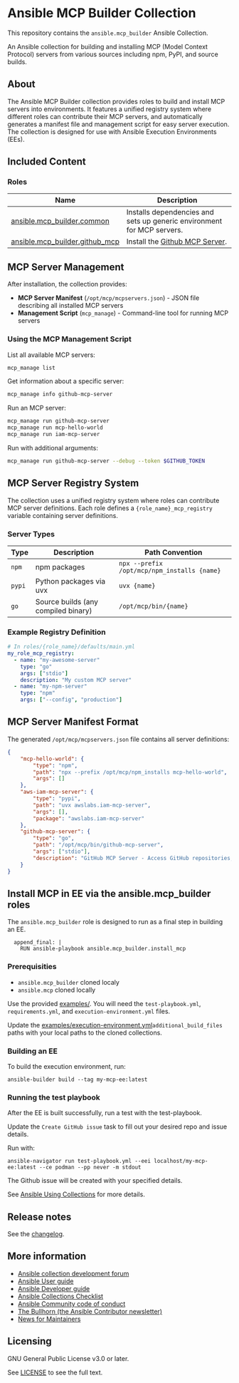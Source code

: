# Ansible MCP Builder Collection

This repository contains the `ansible.mcp_builder` Ansible Collection.

An Ansible collection for building and installing MCP (Model Context Protocol) servers from various sources including npm, PyPI, and source builds.

## About

The Ansible MCP Builder collection provides roles to build and install MCP servers into environments. It features a unified registry system where different roles can contribute their MCP servers, and automatically generates a manifest file and management script for easy server execution. The collection is designed for use with Ansible Execution Environments (EEs).

## Included Content

### **Roles**

Name | Description
--- | ---
[ansible.mcp_builder.common](roles/common/README.md) | Installs dependencies and sets up generic environment for MCP servers.
[ansible.mcp_builder.github_mcp](roles/github_mcp/README.md) | Install the [Github MCP Server](https://github.com/github/github-mcp-server).

## MCP Server Management

After installation, the collection provides:

- **MCP Server Manifest** (`/opt/mcp/mcpservers.json`) - JSON file describing all installed MCP servers
- **Management Script** (`mcp_manage`) - Command-line tool for running MCP servers

### Using the MCP Management Script

List all available MCP servers:
```bash
mcp_manage list
```

Get information about a specific server:
```bash
mcp_manage info github-mcp-server
```

Run an MCP server:
```bash
mcp_manage run github-mcp-server
mcp_manage run mcp-hello-world
mcp_manage run iam-mcp-server
```

Run with additional arguments:
```bash
mcp_manage run github-mcp-server --debug --token $GITHUB_TOKEN
```

## MCP Server Registry System

The collection uses a unified registry system where roles can contribute MCP server definitions. Each role defines a `{role_name}_mcp_registry` variable containing server definitions.

### Server Types

| Type | Description | Path Convention |
|------|-------------|----------------|
| `npm` | npm packages | `npx --prefix /opt/mcp/npm_installs {name}` |
| `pypi` | Python packages via uvx | `uvx {name}` |
| `go` | Source builds (any compiled binary) | `/opt/mcp/bin/{name}` |

### Example Registry Definition

```yaml
# In roles/{role_name}/defaults/main.yml
my_role_mcp_registry:
  - name: "my-awesome-server"
    type: "go"
    args: ["stdio"]
    description: "My custom MCP server"
  - name: "my-npm-server"  
    type: "npm"
    args: ["--config", "production"]
```

## MCP Server Manifest Format

The generated `/opt/mcp/mcpservers.json` file contains all server definitions:

```json
{
    "mcp-hello-world": {
        "type": "npm",
        "path": "npx --prefix /opt/mcp/npm_installs mcp-hello-world",
        "args": []
    },
    "aws-iam-mcp-server": {
        "type": "pypi",
        "path": "uvx awslabs.iam-mcp-server",
        "args": [],
        "package": "awslabs.iam-mcp-server"
    },
    "github-mcp-server": {
        "type": "go",
        "path": "/opt/mcp/bin/github-mcp-server",
        "args": ["stdio"],
        "description": "GitHub MCP Server - Access GitHub repositories, issues, and pull requests"
    }
}
```

## Install MCP in EE via the ansible.mcp_builder roles

The `ansible.mcp_builder` role is designed to run as a final step in building an EE.

```
  append_final: |
    RUN ansible-playbook ansible.mcp_builder.install_mcp
```

### Prerequisities

- `ansible.mcp_builder` cloned localy
- `ansible.mcp` cloned locally

Use the provided [examples/](examples/). You will need the `test-playbook.yml`, `requirements.yml`, and `execution-environment.yml` files.

Update the [examples/execution-environment.yml](examples/execution-environment.yml)`additional_build_files` paths with your local paths to the cloned collections.

### Building an EE

To build the execution environment, run:

```
ansible-builder build --tag my-mcp-ee:latest
```

### Running the test playbook

After the EE is built successfully, run a test with the test-playbook.

Update the `Create GitHub issue` task to fill out your desired repo and issue details.

Run with:

```
ansible-navigator run test-playbook.yml --eei localhost/my-mcp-ee:latest --ce podman --pp never -m stdout
```

The Github issue will be created with your specified details.

See
[Ansible Using Collections](https://docs.ansible.com/ansible/latest/user_guide/collections_using.html)
for more details.

## Release notes

See the
[changelog](https://github.com/ansible-collections/ansible.mcp_builder/tree/main/CHANGELOG.rst).


## More information

<!-- List out where the user can find additional information, such as working group meeting times, slack/matrix channels, or documentation for the product this collection automates. At a minimum, link to: -->

- [Ansible collection development forum](https://forum.ansible.com/c/project/collection-development/27)
- [Ansible User guide](https://docs.ansible.com/ansible/devel/user_guide/index.html)
- [Ansible Developer guide](https://docs.ansible.com/ansible/devel/dev_guide/index.html)
- [Ansible Collections Checklist](https://docs.ansible.com/ansible/devel/community/collection_contributors/collection_requirements.html)
- [Ansible Community code of conduct](https://docs.ansible.com/ansible/devel/community/code_of_conduct.html)
- [The Bullhorn (the Ansible Contributor newsletter)](https://docs.ansible.com/ansible/devel/community/communication.html#the-bullhorn)
- [News for Maintainers](https://forum.ansible.com/tag/news-for-maintainers)

## Licensing

GNU General Public License v3.0 or later.

See [LICENSE](https://www.gnu.org/licenses/gpl-3.0.txt) to see the full text.
